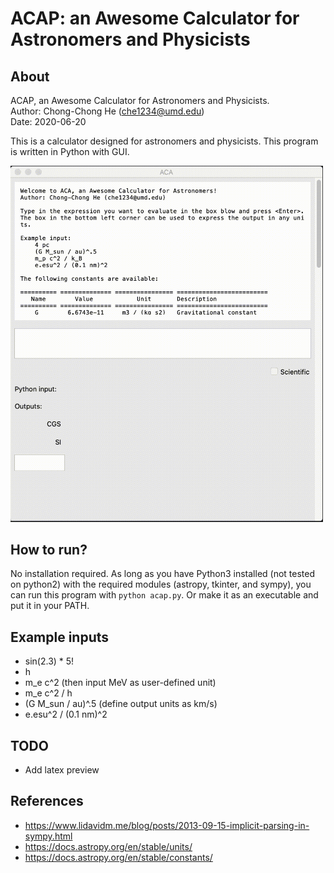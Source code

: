# ACAP: an Awesome Calculator for Astronomers and Physicists

## About

ACAP, an Awesome Calculator for Astronomers and Physicists.  
Author: Chong-Chong He (che1234@umd.edu)  
Date: 2020-06-20

This is a calculator designed for astronomers and physicists. This
program is written in Python with GUI. 

<img src="./demo-fast.gif" width="500">

## How to run?

No installation required. As long as you have Python3 installed
(not tested on python2) with the required modules (astropy, tkinter,
and sympy), you can run this program with `python acap.py`. Or make it
as an executable and put it in your PATH.

## Example inputs

- sin(2.3) * 5!
- h
- m_e c^2  (then input MeV as user-defined unit)
- m_e c^2 / h  
- (G M_sun / au)^.5 (define output units as km/s)
- e.esu^2 / (0.1 nm)^2

## TODO

- Add latex preview

## References

- https://www.lidavidm.me/blog/posts/2013-09-15-implicit-parsing-in-sympy.html
- https://docs.astropy.org/en/stable/units/
- https://docs.astropy.org/en/stable/constants/

